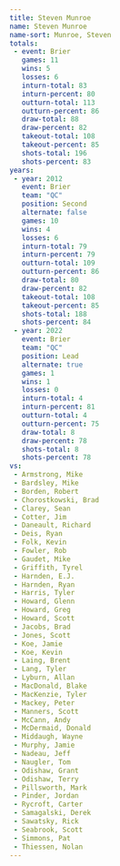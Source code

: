 ```yaml
---
title: Steven Munroe
name: Steven Munroe
name-sort: Munroe, Steven
totals:
 - event: Brier
   games: 11
   wins: 5
   losses: 6
   inturn-total: 83
   inturn-percent: 80
   outturn-total: 113
   outturn-percent: 86
   draw-total: 88
   draw-percent: 82
   takeout-total: 108
   takeout-percent: 85
   shots-total: 196
   shots-percent: 83
years:
 - year: 2012
   event: Brier
   team: "QC"
   position: Second
   alternate: false
   games: 10
   wins: 4
   losses: 6
   inturn-total: 79
   inturn-percent: 79
   outturn-total: 109
   outturn-percent: 86
   draw-total: 80
   draw-percent: 82
   takeout-total: 108
   takeout-percent: 85
   shots-total: 188
   shots-percent: 84
 - year: 2022
   event: Brier
   team: "QC"
   position: Lead
   alternate: true
   games: 1
   wins: 1
   losses: 0
   inturn-total: 4
   inturn-percent: 81
   outturn-total: 4
   outturn-percent: 75
   draw-total: 8
   draw-percent: 78
   shots-total: 8
   shots-percent: 78
vs:
 - Armstrong, Mike
 - Bardsley, Mike
 - Borden, Robert
 - Chorostkowski, Brad
 - Clarey, Sean
 - Cotter, Jim
 - Daneault, Richard
 - Deis, Ryan
 - Folk, Kevin
 - Fowler, Rob
 - Gaudet, Mike
 - Griffith, Tyrel
 - Harnden, E.J.
 - Harnden, Ryan
 - Harris, Tyler
 - Howard, Glenn
 - Howard, Greg
 - Howard, Scott
 - Jacobs, Brad
 - Jones, Scott
 - Koe, Jamie
 - Koe, Kevin
 - Laing, Brent
 - Lang, Tyler
 - Lyburn, Allan
 - MacDonald, Blake
 - MacKenzie, Tyler
 - Mackey, Peter
 - Manners, Scott
 - McCann, Andy
 - McDermaid, Donald
 - Middaugh, Wayne
 - Murphy, Jamie
 - Nadeau, Jeff
 - Naugler, Tom
 - Odishaw, Grant
 - Odishaw, Terry
 - Pillsworth, Mark
 - Pinder, Jordan
 - Rycroft, Carter
 - Samagalski, Derek
 - Sawatsky, Rick
 - Seabrook, Scott
 - Simmons, Pat
 - Thiessen, Nolan
---
```

